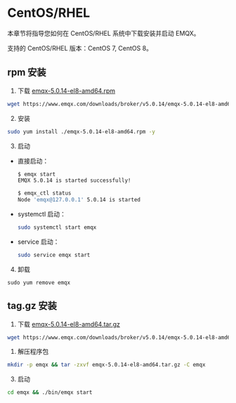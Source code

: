 # CentOS/RHEL

本章节将指导您如何在 CentOS/RHEL 系统中下载安装并启动 EMQX。

支持的 CentOS/RHEL 版本：CentOS 7, CentOS 8。

## rpm 安装

1. 下载 [emqx-5.0.14-el8-amd64.rpm](https://www.emqx.com/downloads/broker/v5.0.14/emqx-5.0.14-el8-amd64.rpm)

```bash
wget https://www.emqx.com/downloads/broker/v5.0.14/emqx-5.0.14-el8-amd64.rpm
```

2. 安装

```bash
sudo yum install ./emqx-5.0.14-el8-amd64.rpm -y
```

3. 启动

- 直接启动：

  ```bash
  $ emqx start
  EMQX 5.0.14 is started successfully!

  $ emqx_ctl status
  Node 'emqx@127.0.0.1' 5.0.14 is started
  ```

- systemctl 启动：

  ```bash
  sudo systemctl start emqx
  ```

- service 启动：

  ```bash
  sudo service emqx start
  ```

4. 卸载

  ```shell
  sudo yum remove emqx
  ```

## tag.gz 安装

1. 下载 [emqx-5.0.14-el8-amd64.tar.gz](https://www.emqx.com/downloads/broker/v5.0.14/emqx-5.0.14-el8-amd64.tar.gz)

```bash
wget https://www.emqx.com/downloads/broker/v5.0.14/emqx-5.0.14-el8-amd64.tar.gz
```

1. 解压程序包

```bash
mkdir -p emqx && tar -zxvf emqx-5.0.14-el8-amd64.tar.gz -C emqx
```

3. 启动

```bash
cd emqx && ./bin/emqx start
```
